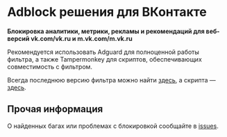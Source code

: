 # Adblock решения для ВКонтакте

**Блокировка аналитики, метрики, рекламы и рекомендаций для веб-версий vk.com/vk.ru и m.vk.com/m.vk.ru**

Рекомендуется использовать Adguard для полноценной работы фильтра, а также Tampermonkey для скриптов, обеспечивающих совместимость с фильтром.

Всегда последнюю версию фильтра можно найти [здесь](https://raw.githubusercontent.com/LordArrin/vk_adblock/main/adblock.txt), а скрипта — [здесь](https://raw.githubusercontent.com/LordArrin/vk_adblock/main/adscript.js).

## Прочая информация

О найденных багах или проблемах с блокировкой сообщайте в [issues](https://github.com/LordArrin/vk_adblock/issues).
